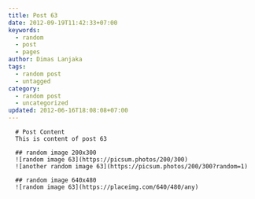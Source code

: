 ```yaml
---
title: Post 63
date: 2012-09-19T11:42:33+07:00
keywords:
  - random
  - post
  - pages
author: Dimas Lanjaka
tags:
  - random post
  - untagged
category:
  - random post
  - uncategorized
updated: 2012-06-16T18:08:08+07:00
---
```


      # Post Content
      This is content of post 63

      ## random image 200x300
      ![random image 63](https://picsum.photos/200/300)
      ![another random image 63](https://picsum.photos/200/300?random=1)

      ## random image 640x480
      ![random image 63](https://placeimg.com/640/480/any)
      